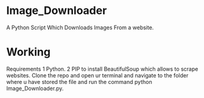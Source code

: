 # Image_Downloader
A Python Script Which Downloads Images From a website.
# Working 
Requirements
  1 Python.
  2 PIP to install BeautifulSoup which allows to scrape websites.
Clone the repo and open ur terminal and navigate to the folder where u have stored the file and run the command python Image_Downloader.py.
